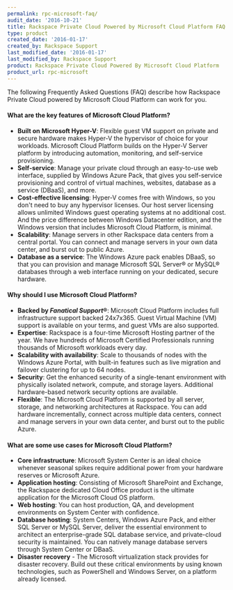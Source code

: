 ```yaml
---
permalink: rpc-microsoft-faq/
audit_date: '2016-10-21'
title: Rackspace Private Cloud Powered by Microsoft Cloud Platform FAQ
type: product
created_date: '2016-01-17'
created_by: Rackspace Support
last_modified_date: '2016-01-17'
last_modified_by: Rackspace Support
product: Rackspace Private Cloud Powered By Microsoft Cloud Platform
product_url: rpc-microsoft
---
```


The following Frequently Asked Questions (FAQ) describe how Rackspace
Private Cloud powered by Microsoft Cloud Platform can work for you.

#### What are the key features of Microsoft Cloud Platform?

-   **Built on Microsoft Hyper-V**: Flexible guest VM support on
    private and secure hardware makes Hyper-V the hypervisor of choice
    for your workloads. Microsoft Cloud Platform builds on the Hyper-V
    Server platform by introducing automation, monitoring, and
    self-service provisioning.
-   **Self-service**: Manage your private cloud through an easy-to-use
    web interface, supplied by Windows Azure Pack, that gives you
    self-service provisioning and control of virtual machines, websites,
    database as a service (DBaaS), and more.
-   **Cost-effective licensing**: Hyper-V comes free with Windows, so
    you don't need to buy any hypervisor licenses. Our host server
    licensing allows unlimited Windows guest operating systems at no
    additional cost. And the price difference between Windows Datacenter
    edition, and the Windows version that includes Microsoft Cloud Platform,
    is minimal.
-   **Scalability**: Manage servers in other Rackspace data centers
    from a central portal. You can connect and manage servers in your own data
    center, and burst out to public Azure.
-   **Database as a service**: The Windows Azure pack enables DBaaS, so that
    you can provision and manage Microsoft SQL Server&reg; or MySQL&reg; databases
    through a web interface running on your dedicated, secure hardware.

#### Why should I use Microsoft Cloud Platform?

-   **Backed by *Fanatical Support*&reg;**: Microsoft Cloud Platform
    includes full infrastructure support backed 24x7x365. Guest Virtual
    Machine (VM) support is available on your terms, and guest VMs are also
    supported.
-   **Expertise**: Rackspace is a four-time Microsoft Hosting partner of
    the year. We have hundreds of Microsoft Certified Professionals
    running thousands of Microsoft workloads every day.
-   **Scalability with availability**: Scale to thousands of nodes with
    the Windows Azure Portal, with built-in features such as live
    migration and failover clustering for up to 64 nodes.
-   **Security**: Get the enhanced security of a single-tenant
    environment with physically isolated network, compute, and
    storage layers. Additional hardware-based network security options
    are available.
-   **Flexible**: The Microsoft Cloud Platform is supported by all server,
    storage, and networking architectures at Rackspace. You can add
    hardware incrementally, connect across multiple data centers, connect
    and manage servers in your own data center, and burst out to the
    public Azure.

#### What are some use cases for Microsoft Cloud Platform?

-   **Core infrastructure**: Microsoft System Center is an ideal
    choice whenever seasonal spikes require additional power from your
    hardware reserves or Microsoft Azure.
-   **Application hosting**: Consisting of Microsoft SharePoint and
    Exchange, the Rackspace dedicated Cloud Office product is the
    ultimate application for the Microsoft Cloud OS platform.
-   **Web hosting**: You can host production, QA, and development
    environments on System Center with confidence.
-   **Database hosting**: System Centers, Windows Azure Pack, and either
    SQL Server or MySQL Server, deliver the essential environment to
    architect an enterprise-grade SQL database service, and
    private-cloud security is maintained. You can natively manage database
    servers through System Center or DBaaS.
-   **Disaster recovery** - The Microsoft virtualization stack provides for
    disaster recovery. Build out these critical environments by using known
    technologies, such as PowerShell and Windows Server, on a platform
    already licensed.
